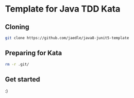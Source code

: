 # Template for Java TDD Kata

## Cloning

```sh
git clone https://github.com/jaedle/java8-junit5-template
```

## Preparing for Kata

```sh
rm -r .git/
```

## Get started

:)